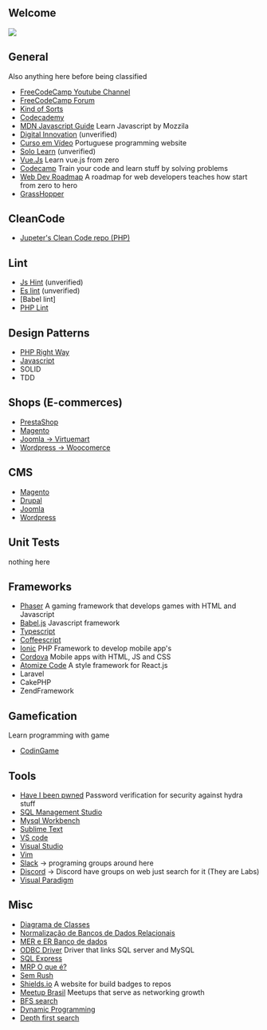 <base target="_blank">

## Welcome 
<a href="https://github.com/hiagosilverio/my-wiki/blob/main/intro.md"><img src="https://img.shields.io/badge/About%20My Wiki%20-333.svg"></a>

## General
Also anything here before being classified


* <a href="https://www.youtube.com/freecodecamp">FreeCodeCamp Youtube Channel</a><br/>
* <a href="https://forum.freecodecamp.org/">FreeCodeCamp Forum</a><br/>
* <a href="https://www.devmedia.com.br/algoritmos-de-ordenacao-analise-e-comparacao/28261#:~:text=Os%20mais%20populares%20algoritmos%20de,Heap%20sort%20e%20Shell%20sort.">Kind of Sorts</a><br/>
* <a href="https://www.codecademy.com/">Codecademy</a>
* <a href="https://developer.mozilla.org/pt-BR/docs/Web/JavaScript/Guide/Introduction"> MDN Javascript Guide</a> Learn Javascript by Mozzila
* <a href="https://digitalinnovation.one/sign-up">Digital Innovation</a> (unverified)
* <a href="https://cursoemvideo.com/" >Curso em Vídeo</a> Portuguese programming website
* <a href="https://www.sololearn.com/" >Solo Learn</a> (unverified)
* <a href="https://vuejs.org/v2/guide/">Vue.Js</a> Learn vue.js from zero
* [Codecamp](https://www.freecodecamp.org/) Train your code and learn stuff by solving problems
* [Web Dev Roadmap](https://github.com/kamranahmedse/developer-roadmap) A roadmap for web developers teaches how start from zero to hero
* [GrassHopper](https://learn.grasshopper.app/project/fundamentals) <br/>

## CleanCode
* [Jupeter's Clean Code repo (PHP)](https://github.com/jupeter/clean-code-php)

## Lint
* [Js Hint](https://jshint.com/install/) (unverified)
* [Es lint](https://eslint.org/docs/user-guide/getting-started) (unverified)
* [Babel lint]
* [PHP Lint](https://stackoverflow.com/questions/378959/how-can-i-perform-static-code-analysis-in-php)

## Design Patterns

* [PHP Right Way](http://br.phptherightway.com/pages/Design-Patterns.html)
* [Javascript](https://imasters.com.br/devsecops/design-patterns-com-javascript-typescript)
* SOLID
* TDD

## Shops (E-commerces)

* [PrestaShop](https://www.prestashop.com/pt)
* [Magento](https://magento.com/)
* [Joomla -> Virtuemart](https://virtuemart.net/)
* [Wordpress -> Woocomerce](https://woocommerce.com/)

## CMS

* [Magento](https://magento.com/)
* [Drupal](https://www.drupal.org/)
* [Joomla](https://www.joomla.org/)
* [Wordpress](https://wordpress.org/)

## Unit Tests
nothing here

## Frameworks

* [Phaser](http://phaser.io/) A gaming framework that develops games with HTML and Javascript
* [Babel.js](https://babeljs.io/setup#installation) Javascript framework
* [Typescript](https://www.typescriptlang.org/download) 
* [Coffeescript](https://coffeescript.org/)
* [Ionic](https://ionicframework.com/) PHP Framework to develop mobile app's  
* [Cordova](https://cordova.apache.org/) Mobile apps with HTML, JS and CSS
* [Atomize Code](https://atomizecode.com/docs/react/setup) A style framework for React.js
* Laravel
* CakePHP
* ZendFramework

## Gamefication
Learn programming with game

* [CodinGame](https://www.codingame.com/)

## Tools
* [Have I been pwned](https://haveibeenpwned.com/Passwords) Password verification for security against hydra stuff
* [SQL Management Studio](https://docs.microsoft.com/pt-br/sql/ssms/download-sql-server-management-studio-ssms?view=sql-server-ver15)
* [Mysql Workbench](https://www.mysql.com/products/workbench/)
* [Sublime Text](https://www.sublimetext.com/)
* [VS code](https://code.visualstudio.com/)
* [Visual Studio](https://visualstudio.microsoft.com/)
* [Vim](https://www.vim.org/)
* [Slack](https://slack.com/intl/pt-br/) -> programing groups around here
* [Discord](https://discordapp.com) -> Discord have groups on web just search for it (They are Labs) 
* [Visual Paradigm](https://www.visual-paradigm.com/)

## Misc
* [Diagrama de Classes](https://www.devmedia.com.br/orientacoes-basicas-na-elaboracao-de-um-diagrama-de-classes/37224)
* [Normalização de Bancos de Dados Relacionais](http://www.dsc.ufcg.edu.br/~pet/jornal/maio2011/materias/recapitulando.html)
* [MER e ER Banco de dados](https://www.devmedia.com.br/modelo-entidade-relacionamento-mer-e-diagrama-entidade-relacionamento-der/14332)
* [ODBC Driver](https://www.microsoft.com/pt-br/download/details.aspx?id=56567) Driver that links SQL server and MySQL
* [SQL Express](https://www.microsoft.com/pt-br/download/details.aspx?id=55994)
* [MRP O que é?](https://www.totvs.com/blog/gestao-industrial/saiba-o-que-e-mrp-e-como-ele-e-usado-na-gestao-de-industrias/)
* [Sem Rush](https://www.semrush.com/)
* [Shields.io](https://shields.io/) A website for build badges to repos
* [Meetup Brasil](https://www.meetup.com/pt-BR/) Meetups that serve as networking growth
* [BFS search](https://en.wikipedia.org/wiki/Breadth-first_search)<br/>
* [Dynamic Programming](https://www.geeksforgeeks.org/dynamic-programming/)<br/>
* [Depth first search](https://en.wikipedia.org/wiki/Depth-first_search)

